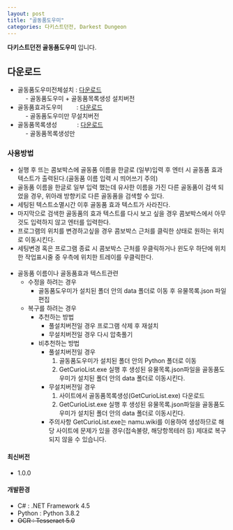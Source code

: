 ```yaml
---
layout: post
title: "골동품도우미"
categories: 다키스트던전, Darkest Dungeon
---
```



**다키스트던전 골동품도우미** 입니다.

## [](#header-2)다운로드
- 골동품도우미전체설치 : [다운로드][download]<br>
  &emsp; - 골동품도우미 + 골동품목록생성 설치버전
- 골동품효과도우미&emsp;&emsp; : [다운로드][download2]<br>
  &emsp; - 골동품도우미만 무설치버전
- 골동품목록생성&emsp;&emsp;&emsp; : [다운로드][download3]<br>
  &emsp; - 골동품목록생성만


### [](#header-3)사용방법
- 실행 후 뜨는 콤보박스에 골동품 이름을 한글로 (일부)입력 후 엔터 시 골동품 효과 텍스트가 출력된다.(골동품 이름 입력 시 띄어쓰기 주의)
- 골동품 이름을 한글로 일부 입력 했는데 유사한 이름을 가진 다른 골동품이 검색 되었을 경우, 위아래 방향키로 다른 골동품을 검색할 수 있다.
- 세팅된 텍스트소멸시간 이후 골동품 효과 텍스트가 사라진다.
- 마지막으로 검색한 골동품의 효과 텍스트를 다시 보고 싶을 경우 콤보박스에서 아무것도 입력하지 않고 엔터를 입력한다.
- 프로그램의 위치를 변경하고싶을 경우 콤보박스 근처를 클릭한 상태로 원하는 위치로 이동시킨다.
- 세팅변경 혹은 프로그램 종료 시 콤보박스 근처를 우클릭하거나 윈도우 하단에 위치한 작업표시줄 중 우측에 위치한 트레이를 우클릭한다.<br><br>
- 골동품 이름이나 골동품효과 텍스트관련
  - 수정을 하려는 경우
    - 골동품도우미가 설치된 폴더 안의 data 폴더로 이동 후 유물목록.json 파일 편집
  - 복구를 하려는 경우
    - 추천하는 방법
      - 풀설치버전일 경우 프로그램 삭제 후 재설치
      - 무설치버전일 경우 다시 압축풀기
    - 비추천하는 방법
      - 풀설치버전일 경우
        1. 골동품도우미가 설치된 폴더 안의 Python 폴더로 이동
        2. GetCurioList.exe 실행 후 생성된 유물목록.json파일을 골동품도우미가 설치된 폴더 안의 data 폴더로 이동시킨다.
      - 무설치버전일 경우
        1. 사이트에서 골동품목록생성(GetCurioList.exe) 다운로드
        2. GetCurioList.exe 실행 후 생성된 유물목록.json파일을 골동품도우미가 설치된 폴더 안의 data 폴더로 이동시킨다.
      - 주의사항
        GetCurioList.exe는 namu.wiki를 이용하여 생성하므로 해당 사이트에 문제가 있을 경우(접속불량, 해당항목테러 등) 제대로 복구되지 않을 수 있습니다.


#### [](#header-4)최신버전
- 1.0.0


#### [](#header-4)개발환경
- C#     : .NET Framework 4.5
- Python : Python 3.8.2
- ~~OCR    : Tesseract 5.0~~


[download]: https://github.com/leipelt/hello-world/releases/download/DarkestDungeon/CurioHelperFullSetup.msi
[download2]: https://github.com/leipelt/hello-world/releases/download/DarkestDungeon/CurioHelper.zip
[download3]: https://github.com/leipelt/hello-world/releases/download/DarkestDungeon/GetCurioList.exe